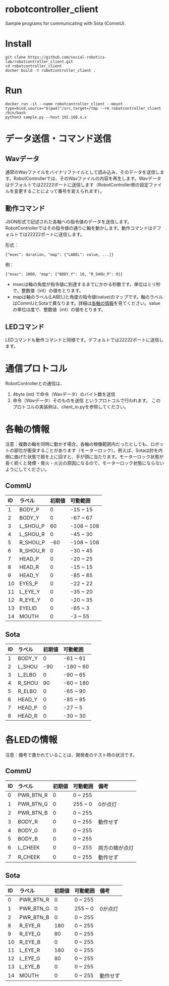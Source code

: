 # robotcontroller_client
Sample programs for communicating with Sota (CommU).


# Install
```
git clone https://github.com/social-robotics-lab/robotcontroller_client.git
cd robotcontroller_client
docker build -t robotcontroller_client .
```

# Run
```
docker run -it --name robotcontroller_client --mount type=bind,source="$(pwd)"/src,target=/tmp --rm robotcontroller_client /bin/bash
python3 sample.py --host 192.168.x.x 
```


# データ送信・コマンド送信

## Wavデータ

通常のWavファイルをバイナリファイルとして読み込み、そのデータを送信します。RobotControllerでは、そのWavファイルの内容を再生します。Wavデータはデフォルトでは22222ポートに送信します（RobotController側の設定ファイルを変更することによって番号を変えられます）。

## 動作コマンド

JSON形式で記述された各軸への指令値のデータを送信します。RobotControllerではその指令値の通りに軸を動かします。動作コマンドはデフォルトでは22222ポートに送信します。

形式：

    {"msec": duration, "map": {"LABEL": value, ...}}

例：

    {"msec": 1000, "map": {"BODY_Y": 10, "R_SHOU_P": 0}}

- msecは軸の角度が指令値に到達するまでにかかる秒数です。単位はミリ秒で、整数値（int）の値をとります。
- mapは軸のラベル(LABEL)と角度の指令値(value)のマップです。軸のラベルはCommUとSotaで異なります。詳細は[各軸の情報](#各軸の情報)を見てください。valueの単位は度で、整数値（int）の値をとります。
 

## LEDコマンド

LEDコマンドも動作コマンドと同様です。デフォルトでは22222ポートに送信します。


# 通信プロトコル

RobotControllerとの通信は、
1. 4byte (int) で命令（Wavデータ）のバイト数を送信
1. 命令（Wavデータ）そのものを送信
というプロトコルで行われます。
このプロトコルの実装例は、client_io.pyを参照してください。


# 各軸の情報

注意：複数の軸を同時に動かす場合、各軸の稼働範囲内だったとしても、ロボットの部位が衝突することがあります（モーターロック）。例えば、Sotaは肘を内側に曲げた状態で肩を上に回すと、手が頭に当たります。モーターロック状態が長く続くと発煙・発火・火災の原因になるので、モーターロック状態にならないようにしてください。

## CommU

|ID|ラベル|初期値|可動範囲|
|:--|:--|:--|:--|
| 1|BODY_P  |   0|  -15 ~  15|
| 2|BODY_Y  |   0|  -67 ~  67|
| 3|L_SHOU_P|  60| -108 ~ 108|
| 4|L_SHOU_R|   0|  -45 ~  30|
| 5|R_SHOU_P| -60| -108 ~ 108|
| 6|R_SHOU_R|   0|  -30 ~  45|
| 7|HEAD_P  |   0|  -20 ~  25|
| 8|HEAD_R  |   0|  -15 ~  15|
| 9|HEAD_Y  |   0|  -85 ~  85|
|10|EYES_P  |   0|  -22 ~  22|
|11|L_EYE_Y |   0|  -35 ~  20|
|12|R_EYE_Y |   0|  -20 ~  35|
|13|EYELID  |   0|  -65 ~   3|
|14|MOUTH   |   0|   -3 ~  55|

## Sota

|ID|ラベル|初期値|可動範囲|
|:--|:--|:--|:--|
| 1| BODY_Y|   0 | -61 ~  61|
| 2| L_SHOU| -90 |-180 ~  60|
| 3| L_ELBO|   0 | -90 ~  65|
| 4| R_SHOU|  90 | -60 ~ 180|
| 5| R_ELBO|   0 | -65 ~  90|
| 6| HEAD_Y|   0 | -85 ~  85|
| 7| HEAD_P|   0 | -27 ~   5|
| 8| HEAD_R|   0 | -30 ~  30|

# 各LEDの情報

注意：備考で書かれていることは、開発者のテスト時の状況です。

## CommU

|ID|ラベル|初期値|可動範囲|備考
|:--|:--|:--|:--|:--|
|0|PWR_BTN_R|  0| 0 ~ 255||
|1|PWR_BTN_G|  0| 255 ~ 0|0が点灯|
|2|PWR_BTN_B|  0| 0 ~ 255||
|3|BODY_R   |  0| 0 ~ 255|動作せず|
|4|BODY_G   |  0| 0 ~ 255||
|5|BODY_B   |  0| 0 ~ 255||
|6|L_CHEEK  |  0| 0 ~ 255|両方の頬が点灯|
|7|R_CHEEK  |  0| 0 ~ 255|動作せず|

## Sota

|ID|ラベル|初期値|可動範囲|備考
|:--|:--|:--|:--|:--|
| 0|PWR_BTN_R|   0| 0 ~ 255||
| 1|PWR_BTN_G|   0| 255 ~ 0|0が点灯|
| 2|PWR_BTN_B|   0| 0 ~ 255||
| 8|R_EYE_R  | 180| 0 ~ 255||
| 9|R_EYE_G  |  80| 0 ~ 255||
|10|R_EYE_B  |   0| 0 ~ 255||
|11|L_EYE_R  | 180| 0 ~ 255||
|12|L_EYE_G  |  80| 0 ~ 255||
|13|L_EYE_B  |   0| 0 ~ 255||
|14|MOUTH    |   0| 0 ~ 255|動作せず|
